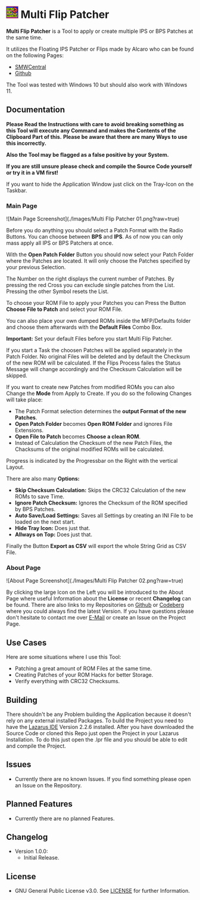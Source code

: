 # ![Logo](./Icon.png?raw=true) Multi Flip Patcher

**Multi Flip Patcher** is a Tool to apply or create multiple IPS or BPS Patches at the same time.

It utilizes the Floating IPS Patcher or Flips made by Alcaro who can be found on the following Pages:

 * [SMWCentral](https://www.smwcentral.net/?p=section&a=details&id=11474)
 * [Github](https://github.com/Alcaro/Flips)

The Tool was tested with Windows 10 but should also work with Windows 11.

## Documentation

**Please Read the Instructions with care to avoid breaking something as this Tool will execute any Command and makes the Contents of the Clipboard Part of this.**
**Please be aware that there are many Ways to use this incorrectly.**

**Also the Tool may be flagged as a false positive by your System.**

**If you are still unsure please check and compile the Source Code yourself or try it in a VM first!**

If you want to hide the Application Window just click on the Tray-Icon on the Taskbar.

### Main Page

![Main Page Screenshot](./Images/Multi Flip Patcher 01.png?raw=true)

Before you do anything you should select a Patch Format with the Radio Buttons.
You can choose between **BPS** and **IPS**. As of now you can only mass apply all IPS or BPS Patchers at once.

With the **Open Patch Folder** Button you should now select your Patch Folder where the Patches are located. It will only choose the Patches specified by your previous Selection.

The Number on the right displays the current number of Patches. By pressing the red Cross you can exclude single patches from the List. Pressing the other Symbol resets the List.

To choose your ROM File to apply your Patches you can Press the Button **Choose File to Patch** and select your ROM File.

You can also place your own dumped ROMs inside the MFP/Defaults folder and choose them afterwards with the **Default Files** Combo Box.

**Important:** Set your default Files before you start Multi Flip Patcher.

If you start a Task the choosen Patches will be applied separately in the Patch Folder.
No original Files will be deleted and by default the Checksum of the new ROM will be calculated. If the Flips Process failes the Status Message will change accordingly and the Checksum Calculation will be skipped.

If you want to create new Patches from modified ROMs you can also Change the **Mode** from Apply to Create. If you do so the following Changes will take place:

 * The Patch Format selection determines the **output Format of the new Patches**.
 * **Open Patch Folder** becomes **Open ROM Folder** and ignores File Extensions.
 * **Open File to Patch** becomes **Choose a clean ROM**.
 * Instead of Calculation the Checksum of the new Patch Files, the Chacksums of the original modified ROMs will be calculated.

Progress is indicated by the Progressbar on the Right with the vertical Layout.

There are also many **Options:**

 * **Skip Checksum Calculation:** Skips the CRC32 Calculation of the new ROMs to save Time.
 * **Ignore Patch Checksum:** Ignores the Checksum of the ROM specified by BPS Patches.
 * **Auto Save/Load Settings:** Saves all Settings by creating an INI File to be loaded on the next start.
 * **Hide Tray Icon:** Does just that.
 * **Allways on Top:** Does just that.

Finally the Button **Export as CSV** will export the whole String Grid as CSV File.

### About Page

![About Page Screenshot](./Images/Multi Flip Patcher 02.png?raw=true)

By clicking the large Icon on the Left you will be introduced to the About Page where useful Information about the **License** or recent **Changelog** can be found.
There are also links to my Repositories on [Github](https://github.com/EthernalStar) or [Codeberg](https://codeberg.org/EthernalStar) where you could always find the latest Version.
If you have questions please don't hesitate to contact me over [E-Mail](mailto:NZSoft@Protonmail.com) or create an Issue on the Project Page.

## Use Cases

Here are some situations where I use this Tool:

* Patching a great amount of ROM Files at the same time.
* Creating Patches of your ROM Hacks for better Storage.
* Verify everything with CRC32 Checksums.

## Building

There shouldn't be any Problem building the Application because it doesn't rely on any external installed Packages.
To build the Project you need to have the [Lazarus IDE](https://www.lazarus-ide.org/) Version 2.2.6 installed.
After you have downloaded the Source Code or cloned this Repo just open the Project in your Lazarus Installation.
To do this just open the .lpr file and you should be able to edit and compile the Project.

## Issues

* Currently there are no known Issues. If you find something please open an Issue on the Repository.

## Planned Features

* Currently there are no planned Features.

## Changelog

* Version 1.0.0:
  * Initial Release.

## License

* GNU General Public License v3.0. See [LICENSE](./LICENSE) for further Information.